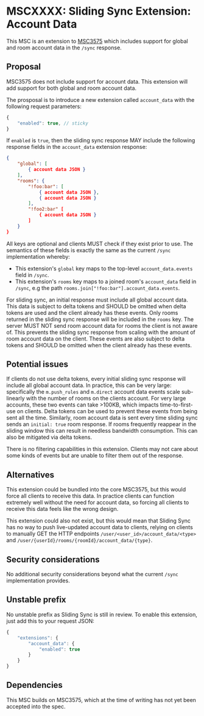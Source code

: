 # MSCXXXX: Sliding Sync Extension: Account Data

This MSC is an extension to [MSC3575](https://github.com/matrix-org/matrix-spec-proposals/pull/3575)
which includes support for global and room account data in the `/sync` response.

## Proposal

MSC3575 does not include support for account data. This extension will add support for both global
and room account data.

The prosposal is to introduce a new extension called `account_data` with the following request parameters:
```js
{
    "enabled": true, // sticky
}
```
If `enabled` is `true`, then the sliding sync response MAY include the following response fields in
the `account_data` extension response:
```json
{
    "global": [
        { account data JSON }
    ],
    "rooms": {
        "!foo:bar": [
            { account data JSON },
            { account data JSON }
        ],
        "!foo2:bar" [
            { account data JSON }
        ]
    }
}
```

All keys are optional and clients MUST check if they exist prior to use. The semantics of these fields
is exactly the same as the current `/sync` implementation whereby:
 - This extension's `global` key maps to the top-level `account_data.events` field in `/sync`.
 - This extension's `rooms` key maps to a joined room's `account_data` field in `/sync`, e.g the path
   `rooms.join["!foo:bar"].account_data.events`.

For sliding sync, an initial response must include all global account data. This data is subject to delta
tokens and SHOULD be omitted when delta tokens are used and the client already has these events. Only
rooms returned in the sliding sync response will be included in the `rooms` key. The server MUST NOT
send room account data for rooms the client is not aware of. This prevents the sliding sync response
from scaling with the amount of room account data on the client. These events are also subject to delta
tokens and SHOULD be omitted when the client already has these events.


## Potential issues

If clients do not use delta tokens, every initial sliding sync response will include all global account data.
In practice, this can be very large: specifically the `m.push_rules` and `m.direct` account data events
scale sub-linearly with the number of rooms on the clients account. For very large accounts, these two
events can take >100KB, which impacts time-to-first-use on clients. Delta tokens can be used to prevent
these events from being sent all the time. Similarly, room account data is sent every time sliding sync
sends an `initial: true` room response. If rooms frequently reappear in the sliding window this can result
in needless bandwidth consumption. This can also be mitigated via delta tokens.

There is no filtering capabilities in this extension. Clients may not care about some kinds of events but
are unable to filter them out of the response.

## Alternatives

This extension could be bundled into the core MSC3575, but this would force all clients to receive this
data. In practice clients can function extremely well without the need for account data, so forcing all
clients to receive this data feels like the wrong design.

This extension could also not exist, but this would mean that Sliding Sync has no way to push live-updated
account data to clients, relying on clients to manually GET the HTTP endpoints `/user/<user_id>/account_data/<type>`
and `/user/{userId}/rooms/{roomId}/account_data/{type}`.

## Security considerations

No additional security considerations beyond what the current `/sync` implementation provides.

## Unstable prefix

No unstable prefix as Sliding Sync is still in review. To enable this extension, just add this to
your request JSON:
```js
{
    "extensions": {
        "account_data": {
            "enabled": true
        }
    }
}
```

## Dependencies

This MSC builds on MSC3575, which at the time of writing has not yet been accepted into the spec.
